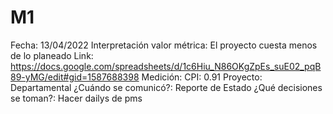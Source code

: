# M1

Fecha: 13/04/2022
Interpretación valor métrica: El proyecto cuesta menos de lo planeado
Link: https://docs.google.com/spreadsheets/d/1c6Hiu_N86OKgZpEs_suE02_pqB89-yMG/edit#gid=1587688398
Medición: CPI: 0.91
Proyecto: Departamental
¿Cuándo se comunicó?: Reporte de Estado
¿Qué decisiones se toman?: Hacer dailys de pms